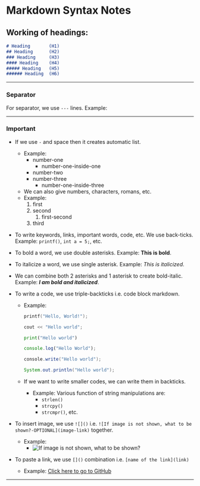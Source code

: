 # Markdown Syntax Notes

## Working of headings:
```markdown
# Heading       (H1)
## Heading      (H2)
### Heading     (H3)
#### Heading    (H4)
##### Heading   (H5)
###### Heading  (H6)
```
---

### Separator 
For separator, we use  ``---`` lines.
Example:

---
### Important
- If we use ``-`` and space then it creates automatic list.
    - Example: 
        - number-one
            - number-one-inside-one
        - number-two
        - number-three
            - number-one-inside-three
    - We can also give numbers, characters, romans, etc.
    - Example:
        1. first
        2. second
            1. first-second
        3. third

- To write keywords, links, important words, code, etc. We use back-ticks. Example: ``printf()``, ``int a = 5;``, etc.
- To bold a word, we use double asterisks. Example: **This is bold**.
- To italicize a word, we use single asterisk. Example: *This is italicized*.
- We can combine both 2 asterisks and 1 asterisk to create bold-italic. Example: ***I am bold and italicized***.
- To write a code, we use triple-backticks i.e. code block markdown. 
    - Example:
        ```c
        printf("Hello, World!");
        ```

        ```cpp
        cout << "Hello world";
        ```

        ```python
        print("Hello world")
        ```

        ```js
        console.log("Hello World");
        ```

        ```c#
        console.write("Hello world");
        ```

        ```java
        System.out.println("Hello world");
        ```
    - If we want to write smaller codes, we can write them in backticks. 
        - Example: Various function of string manipulations are:
            - ``strlen()``
            - ``strcpy()``
            - ``strcmpr()``, etc.
- To insert image, we use ``![]()`` i.e. ``![If image is not shown, what to be shown?-OPTIONAL](image-link)`` together. 
    - Example:
        - ![If image is not shown, what to be shown?](image-1.png)
- To paste a link, we use ``[]()`` combination i.e. ``[name of the link](link)``
    - Example: [Click here to go to GitHub](https://github.com/)

---


